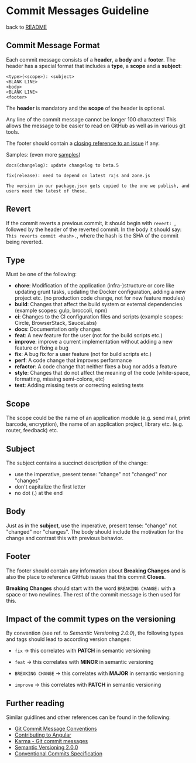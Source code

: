 # Commit Messages Guideline

back to [README][readme]

## Commit Message Format

Each commit message consists of a **header**, a **body** and a **footer**.  The header has a special
format that includes a **type**, a **scope** and a **subject**:

```console
<type>(<scope>): <subject>
<BLANK LINE>
<body>
<BLANK LINE>
<footer>
```

The **header** is mandatory and the **scope** of the header is optional.

Any line of the commit message cannot be longer 100 characters! This allows the message to be easier
to read on GitHub as well as in various git tools.

The footer should contain a [closing reference to an issue](https://help.github.com/articles/closing-issues-via-commit-messages/) if any.

Samples: (even more [samples](https://github.com/angular/angular/commits/master))

```console
docs(changelog): update changelog to beta.5
```

```console
fix(release): need to depend on latest rxjs and zone.js

The version in our package.json gets copied to the one we publish, and users need the latest of these.
```

## Revert

If the commit reverts a previous commit, it should begin with `revert: `, followed by the header of the reverted commit. In the body it should say: `This reverts commit <hash>.`, where the hash is the SHA of the commit being reverted.

## Type

Must be one of the following:

* **chore**: Modification of the application (infra-)structure or core like updating grunt tasks, updating the Docker configuration, adding a new project etc. (no production code change, not for new feature modules)
* **build**: Changes that affect the build system or external dependencies (example scopes: gulp, broccoli, npm)
* **ci**: Changes to the CI configuration files and scripts (example scopes: Circle, BrowserStack, SauceLabs)
* **docs**: Documentation only changes
* **feat**: A new feature for the user (not for the build scripts etc.)
* **improve**: improve a current implementation without adding a new feature or fixing a bug
* **fix**: A bug fix for a user feature (not for build scripts etc.)
* **perf**: A code change that improves performance
* **refactor**: A code change that neither fixes a bug nor adds a feature
* **style**: Changes that do not affect the meaning of the code (white-space, formatting, missing semi-colons, etc)
* **test**: Adding missing tests or correcting existing tests

## Scope

The scope could be the name of an application module (e.g. send mail, print barcode, encryption), the name of an application project, library etc. (e.g. router, feedback) etc.

## Subject

The subject contains a succinct description of the change:

* use the imperative, present tense: "change" not "changed" nor "changes"
* don't capitalize the first letter
* no dot (.) at the end

## Body

Just as in the **subject**, use the imperative, present tense: "change" not "changed" nor "changes".
The body should include the motivation for the change and contrast this with previous behavior.

## Footer

The footer should contain any information about **Breaking Changes** and is also the place to
reference GitHub issues that this commit **Closes**.

**Breaking Changes** should start with the word `BREAKING CHANGE:` with a space or two newlines. The rest of the commit message is then used for this.

## Impact of the commit types on the versioning

By convention (see ref. to *Semantic Versioning 2.0.0*), the following types and tags should lead to according version changes:

* `fix` -> this correlates with **PATCH** in semantic versioning

* `feat` -> this correlates with **MINOR** in semantic versioning

* `BREAKING CHANGE` -> this correlates with **MAJOR** in semantic versioning

* `improve` -> this correlates with **PATCH** in semantic versioning

## Further reading

Similar guidlines and other references can be found in the following:

* [Git Commit Message Conventions][commit-message-format]
* [Contributing to Angular][angular-contributing-commit]
* [Karma - Git commit messages][karma-git-commit]
* [Semantic Versioning 2.0.0][semantic-versioning]
* [Conventional Commits Specification][conventional-commits]

[commit-message-format]: https://docs.google.com/document/d/1QrDFcIiPjSLDn3EL15IJygNPiHORgU1_OOAqWjiDU5Y/edit#
[angular-contributing-commit]: https://github.com/angular/angular/blob/master/CONTRIBUTING.md#commit
[karma-git-commit]: http://karma-runner.github.io/3.0/dev/git-commit-msg.html
[semantic-versioning]: https://semver.org/spec/v2.0.0.html
[conventional-commits]: https://www.conventionalcommits.org
[readme]: ../README.md
